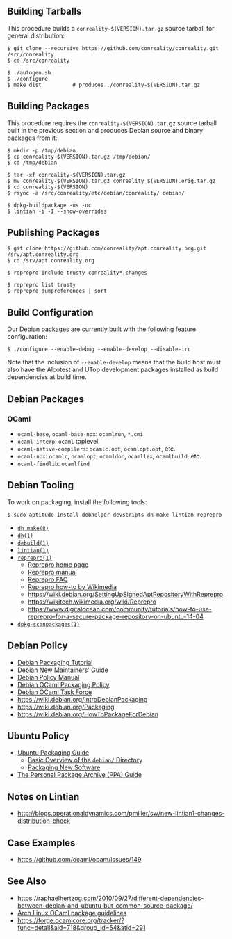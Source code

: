 Building Tarballs
-----------------

This procedure builds a `conreality-$(VERSION).tar.gz` source tarball for
general distribution:

    $ git clone --recursive https://github.com/conreality/conreality.git /src/conreality
    $ cd /src/conreality

    $ ./autogen.sh
    $ ./configure
    $ make dist          # produces ./conreality-$(VERSION).tar.gz

Building Packages
-----------------

This procedure requires the `conreality-$(VERSION).tar.gz` source tarball
built in the previous section and produces Debian source and binary packages
from it:

    $ mkdir -p /tmp/debian
    $ cp conreality-$(VERSION).tar.gz /tmp/debian/
    $ cd /tmp/debian

    $ tar -xf conreality-$(VERSION).tar.gz
    $ mv conreality-$(VERSION).tar.gz conreality_$(VERSION).orig.tar.gz
    $ cd conreality-$(VERSION)
    $ rsync -a /src/conreality/etc/debian/conreality/ debian/

    $ dpkg-buildpackage -us -uc
    $ lintian -i -I --show-overrides

Publishing Packages
-------------------

    $ git clone https://github.com/conreality/apt.conreality.org.git /srv/apt.conreality.org
    $ cd /srv/apt.conreality.org

    $ reprepro include trusty conreality*.changes

    $ reprepro list trusty
    $ reprepro dumpreferences | sort

Build Configuration
-------------------

Our Debian packages are currently built with the following feature
configuration:

    $ ./configure --enable-debug --enable-develop --disable-irc

Note that the inclusion of `--enable-develop` means that the build host must
also have the Alcotest and UTop development packages installed as build
dependencies at build time.

Debian Packages
---------------

### OCaml

* `ocaml-base`, `ocaml-base-nox`: `ocamlrun`, `*.cmi`
* `ocaml-interp`: `ocaml` toplevel
* `ocaml-native-compilers`: `ocamlc.opt`, `ocamlopt.opt`, etc.
* `ocaml-nox`: `ocamlc`, `ocamlopt`, `ocamldoc`, `ocamllex`, `ocamlbuild`, etc.
* `ocaml-findlib`: `ocamlfind`

Debian Tooling
--------------

To work on packaging, install the following tools:

    $ sudo aptitude install debhelper devscripts dh-make lintian reprepro

* [`dh_make(8)`](http://manpages.ubuntu.com/manpages/trusty/man8/dh_make.8.html)
* [`dh(1)`](http://manpages.ubuntu.com/manpages/trusty/man1/dh.1.html)
* [`debuild(1)`](http://manpages.ubuntu.com/manpages/trusty/man1/debuild.1.html)
* [`lintian(1)`](http://manpages.ubuntu.com/manpages/trusty/man1/lintian.1.html)
* [`reprepro(1)`](https://mirrorer.alioth.debian.org/reprepro.1.html)
  * [Reprepro home page](https://mirrorer.alioth.debian.org/)
  * [Reprepro manual](https://anonscm.debian.org/cgit/mirrorer/reprepro.git/plain/docs/manual.html)
  * [Reprepro FAQ](https://anonscm.debian.org/cgit/mirrorer/reprepro.git/plain/docs/FAQ)
  * [Reprepro how-to by Wikimedia](https://wikitech.wikimedia.org/wiki/Reprepro)
  * https://wiki.debian.org/SettingUpSignedAptRepositoryWithReprepro
  * https://wikitech.wikimedia.org/wiki/Reprepro
  * https://www.digitalocean.com/community/tutorials/how-to-use-reprepro-for-a-secure-package-repository-on-ubuntu-14-04
* [`dpkg-scanpackages(1)`](#)

Debian Policy
-------------

* [Debian Packaging Tutorial](https://www.debian.org/doc/manuals/packaging-tutorial/packaging-tutorial.en.pdf)
* [Debian New Maintainers' Guide](https://www.debian.org/doc/manuals/maint-guide/)
* [Debian Policy Manual](https://www.debian.org/doc/debian-policy/)
* [Debian OCaml Packaging Policy](https://pkg-ocaml-maint.alioth.debian.org/ocaml_packaging_policy.html/)
* [Debian OCaml Task Force](https://wiki.debian.org/Teams/OCamlTaskForce)
* https://wiki.debian.org/IntroDebianPackaging
* https://wiki.debian.org/Packaging
* https://wiki.debian.org/HowToPackageForDebian

Ubuntu Policy
-------------

* [Ubuntu Packaging Guide](http://packaging.ubuntu.com/html/)
  * [Basic Overview of the `debian/` Directory](http://packaging.ubuntu.com/html/debian-dir-overview.html)
  * [Packaging New Software](http://packaging.ubuntu.com/html/packaging-new-software.html)
* [The Personal Package Archive (PPA) Guide](https://help.launchpad.net/Packaging/PPA)

Notes on Lintian
----------------

* http://blogs.operationaldynamics.com/pmiller/sw/new-lintian1-changes-distribution-check

Case Examples
-------------

* https://github.com/ocaml/opam/issues/149

See Also
--------

* https://raphaelhertzog.com/2010/09/27/different-dependencies-between-debian-and-ubuntu-but-common-source-package/
* [Arch Linux OCaml package guidelines](https://wiki.archlinux.org/index.php/OCaml_package_guidelines)
* https://forge.ocamlcore.org/tracker/?func=detail&aid=718&group_id=54&atid=291
